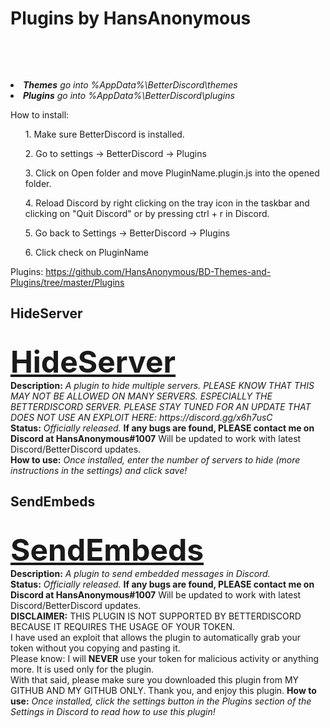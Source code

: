 <h1>Plugins by HansAnonymous</h1>

<br><div align=LEFT><br>

<li><i><b>Themes</b> go into %AppData%\BetterDiscord\themes</i>
<li><i><b>Plugins</b> go into %AppData%\BetterDiscord\plugins</i>

How to install:
<ol>1. Make sure BetterDiscord is installed.</ol>
<ol>2. Go to settings -> BetterDiscord -> Plugins</ol>
<ol>3. Click on Open folder and move PluginName.plugin.js into the opened folder.</ol>
<ol>4. Reload Discord by right clicking on the tray icon in the taskbar and clicking on "Quit Discord" or by pressing ctrl + r in Discord.</ol>
<ol>5. Go back to Settings -> BetterDiscord -> Plugins</ol>
<ol>6. Click check on PluginName</ol>

Plugins: https://github.com/HansAnonymous/BD-Themes-and-Plugins/tree/master/Plugins

<h2>HideServer</h2><br>
<font size="25"><b><DIV ALIGN=LEFT><a href="https://github.com/HansAnonymous/BD-Themes-and-Plugins/blob/master/Plugins/HideServers/HideServers.plugin.js">HideServer</a></div></b></font>
<b>Description:</b><i> A plugin to hide multiple servers. PLEASE KNOW THAT THIS MAY NOT BE ALLOWED ON MANY SERVERS. ESPECIALLY THE BETTERDISCORD SERVER. PLEASE STAY TUNED FOR AN UPDATE THAT DOES NOT USE AN EXPLOIT HERE: https://discord.gg/x6h7usC</i><br>
<b>Status:</b> <i>Officially released.</i> <b>If any bugs are found, PLEASE contact me on Discord at HansAnonymous#1007</b> Will be updated to work with latest Discord/BetterDiscord updates.<br>
<b>How to use:</b> <i>Once installed, enter the number of servers to hide (more instructions in the settings) and click save!</i>
<h2>SendEmbeds</h2><br>
<font size="25"><b><DIV ALIGN=LEFT><a href="https://github.com/HansAnonymous/BD-Themes-and-Plugins/blob/master/Plugins/SendEmbeds/SendEmbeds.plugin.js">SendEmbeds</a></div></b></font>
<b>Description:</b><i> A plugin to send embedded messages in Discord.</i><br>
<b>Status:</b> <i>Officially released.</i> <b>If any bugs are found, PLEASE contact me on Discord at HansAnonymous#1007</b> Will be updated to work with latest Discord/BetterDiscord updates.<br>
<b>DISCLAIMER:</b> THIS PLUGIN IS NOT SUPPORTED BY BETTERDISCORD BECAUSE IT REQUIRES THE USAGE OF YOUR TOKEN.<br>
I have used an exploit that allows the plugin to automatically grab your token without you copying and pasting it.<br>
Please know: I will <b>NEVER</b> use your token for malicious activity or anything more. It is used only for the plugin.<br>
With that said, please make sure you downloaded this plugin from MY GITHUB AND MY GITHUB ONLY. Thank you, and enjoy this plugin.
<b>How to use:</b> <i>Once installed, click the settings button in the Plugins section of the Settings in Discord to read how to use this plugin!</i>
